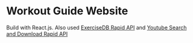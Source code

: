 # Workout Guide Website

Build with React.js. Also used [ExerciseDB Rapid API](https://rapidapi.com/justin-WFnsXH_t6/api/exercisedb/) and [Youtube Search and Download Rapid API](https://rapidapi.com/h0p3rwe/api/youtube-search-and-download/)

